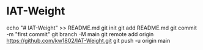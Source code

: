 # IAT-Weight
echo "# IAT-Weight" >> README.md
git init
git add README.md
git commit -m "first commit"
git branch -M main
git remote add origin https://github.com/kw1802/IAT-Weight.git
git push -u origin main
